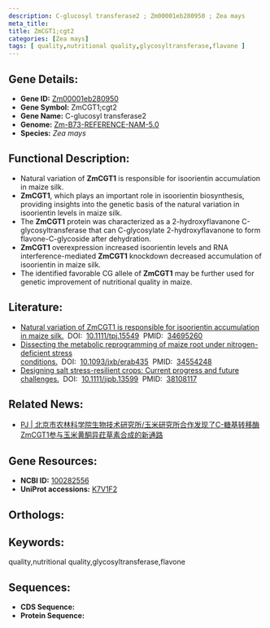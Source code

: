 ```yaml
---
description: C-glucosyl transferase2 ; Zm00001eb280950 ; Zea mays
meta_title:
title: ZmCGT1;cgt2
categories: [Zea mays]
tags: [ quality,nutritional quality,glycosyltransferase,flavone ]
---
```


## Gene Details:
- **Gene ID:**	[Zm00001eb280950]()
- **Gene Symbol:** ZmCGT1;cgt2
- **Gene Name:** C-glucosyl transferase2
- **Genome:** [Zm-B73-REFERENCE-NAM-5.0]()
- **Species:** *Zea mays*

## Functional Description:
   - Natural variation of **ZmCGT1** is responsible for isoorientin accumulation in maize silk.
   - **ZmCGT1**, which plays an important role in isoorientin biosynthesis, providing insights into the genetic basis of the natural variation in isoorientin levels in maize silk.
   - The **ZmCGT1** protein was characterized as a 2-hydroxyflavanone C-glycosyltransferase that can C-glycosylate 2-hydroxyflavanone to form flavone-C-glycoside after dehydration.
   - **ZmCGT1** overexpression increased isoorientin levels and RNA interference-mediated **ZmCGT1** knockdown decreased accumulation of isoorientin in maize silk.
   - The identified favorable CG allele of **ZmCGT1** may be further used for genetic improvement of nutritional quality in maize.

## Literature:
   - [Natural variation of ZmCGT1 is responsible for isoorientin accumulation in maize silk.]( https://onlinelibrary.wiley.com/doi/10.1111/tpj.15549)&nbsp;&nbsp;DOI:&nbsp;&nbsp;[10.1111/tpj.15549](https://onlinelibrary.wiley.com/doi/10.1111/tpj.15549)&nbsp;&nbsp;PMID:&nbsp;&nbsp;[34695260](https://pubmed.ncbi.nlm.nih.gov/34695260/)
   - [Dissecting the metabolic reprogramming of maize root under nitrogen-deficient stress conditions.]( https://academic.oup.com/jxb/article/73/1/275/6374527?login=false)&nbsp;&nbsp;DOI:&nbsp;&nbsp;[10.1093/jxb/erab435](https://academic.oup.com/jxb/article/73/1/275/6374527?login=false)&nbsp;&nbsp;PMID:&nbsp;&nbsp;[34554248](https://pubmed.ncbi.nlm.nih.gov/34554248/)
   - [Designing salt stress-resilient crops: Current progress and future challenges.]( https://onlinelibrary.wiley.com/doi/10.1111/jipb.13599)&nbsp;&nbsp;DOI:&nbsp;&nbsp;[10.1111/jipb.13599](https://onlinelibrary.wiley.com/doi/10.1111/jipb.13599)&nbsp;&nbsp;PMID:&nbsp;&nbsp;[38108117](https://pubmed.ncbi.nlm.nih.gov/38108117/)

## Related News:
   - [PJ | 北京市农林科学院生物技术研究所/玉米研究所合作发现了C-糖基转移酶ZmCGT1参与玉米黄酮异荭草素合成的新通路](https://mp.weixin.qq.com/s?__biz=Mzg3MDEwNDEyMg==&mid=2247519889&idx=2&sn=029edb34581c332232f3b4bba9ff9955&chksm=ce9023c4f9e7aad218d4daef2463ad1a062bca4381bee4781fffe242047a2b0ed33a614de7b0&scene=27#wechat_redirect)

## Gene Resources:
- **NCBI ID:** [100282556](https://www.ncbi.nlm.nih.gov/gene/?term=100282556)
- **UniProt accessions:** [K7V1F2](https://www.uniprot.org/uniprotkb/K7V1F2/entry)

## Orthologs:

## Keywords:
quality,nutritional quality,glycosyltransferase,flavone

## Sequences:
- **CDS Sequence:**
- **Protein Sequence:**
